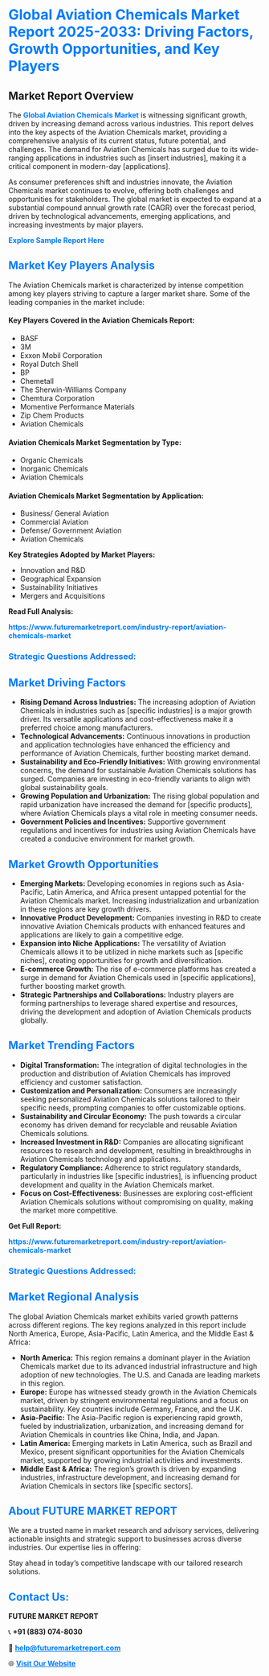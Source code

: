 <h1 style="color: #007BFF;">Global Aviation Chemicals Market Report 2025-2033: Driving Factors, Growth Opportunities, and Key Players</h1>

<section id="overview">
<h2>Market Report Overview</h2>
<p>The <a href="https://www.futuremarketreport.com/industry-report/aviation-chemicals-market" style="color: #007BFF; text-decoration: none;"><strong>Global Aviation Chemicals Market</strong></a> is witnessing significant growth, driven by increasing demand across various industries. This report delves into the key aspects of the Aviation Chemicals market, providing a comprehensive analysis of its current status, future potential, and challenges. The demand for Aviation Chemicals has surged due to its wide-ranging applications in industries such as [insert industries], making it a critical component in modern-day [applications].</p>
<p>As consumer preferences shift and industries innovate, the Aviation Chemicals market continues to evolve, offering both challenges and opportunities for stakeholders. The global market is expected to expand at a substantial compound annual growth rate (CAGR) over the forecast period, driven by technological advancements, emerging applications, and increasing investments by major players.</p>
</section>

<section id="overview">
<p><a href="https://www.futuremarketreport.com/request-sample/reportId=98457" style="color: #007BFF; text-decoration: none;"><strong>Explore Sample Report Here</strong></a></p>
</section>

<section id="key-players">
<h2 style="color: #007BFF;">Market Key Players Analysis</h2>
<p>The Aviation Chemicals market is characterized by intense competition among key players striving to capture a larger market share. Some of the leading companies in the market include:</p>
<h4>Key Players Covered in the Aviation Chemicals Report:</h4>
<ul><li>BASF</li><li>3M</li><li>Exxon Mobil Corporation</li><li>Royal Dutch Shell</li><li>BP</li><li>Chemetall</li><li>The Sherwin-Williams Company</li><li>Chemtura Corporation</li><li>Momentive Performance Materials</li><li>Zip Chem Products</li><li>Aviation Chemicals</li></ul>
<h4>Aviation Chemicals Market Segmentation by Type:</h4>
<ul><li>Organic Chemicals</li><li>Inorganic Chemicals</li><li>Aviation Chemicals</li></ul>

<h4>Aviation Chemicals Market Segmentation by Application:</h4>
<ul><li>Business/ General Aviation</li><li>Commercial Aviation</li><li>Defense/ Government Aviation</li><li>Aviation Chemicals</li></ul>
<p><strong>Key Strategies Adopted by Market Players:</strong></p>
<ul>
<li>Innovation and R&D</li>
<li>Geographical Expansion</li>
<li>Sustainability Initiatives</li>
<li>Mergers and Acquisitions</li>
</ul>
</section>

<section>
<p><strong>Read Full Analysis: </strong></p><a href="https://www.futuremarketreport.com/industry-report/aviation-chemicals-market" style="color: #007BFF; text-decoration: none;"><strong>https://www.futuremarketreport.com/industry-report/aviation-chemicals-market</strong></a>
<h3 style="color: #007BFF;">Strategic Questions Addressed:</h3>
</section>

<section id="driving-factors">
<h2 style="color: #007BFF;">Market Driving Factors</h2>
<ul>
<li><strong>Rising Demand Across Industries:</strong> The increasing adoption of Aviation Chemicals in industries such as [specific industries] is a major growth driver. Its versatile applications and cost-effectiveness make it a preferred choice among manufacturers.</li>
<li><strong>Technological Advancements:</strong> Continuous innovations in production and application technologies have enhanced the efficiency and performance of Aviation Chemicals, further boosting market demand.</li>
<li><strong>Sustainability and Eco-Friendly Initiatives:</strong> With growing environmental concerns, the demand for sustainable Aviation Chemicals solutions has surged. Companies are investing in eco-friendly variants to align with global sustainability goals.</li>
<li><strong>Growing Population and Urbanization:</strong> The rising global population and rapid urbanization have increased the demand for [specific products], where Aviation Chemicals plays a vital role in meeting consumer needs.</li>
<li><strong>Government Policies and Incentives:</strong> Supportive government regulations and incentives for industries using Aviation Chemicals have created a conducive environment for market growth.</li>
</ul>
</section>

<section id="growth-opportunities">
<h2 style="color: #007BFF;">Market Growth Opportunities</h2>
<ul>
<li><strong>Emerging Markets:</strong> Developing economies in regions such as Asia-Pacific, Latin America, and Africa present untapped potential for the Aviation Chemicals market. Increasing industrialization and urbanization in these regions are key growth drivers.</li>
<li><strong>Innovative Product Development:</strong> Companies investing in R&D to create innovative Aviation Chemicals products with enhanced features and applications are likely to gain a competitive edge.</li>
<li><strong>Expansion into Niche Applications:</strong> The versatility of Aviation Chemicals allows it to be utilized in niche markets such as [specific niches], creating opportunities for growth and diversification.</li>
<li><strong>E-commerce Growth:</strong> The rise of e-commerce platforms has created a surge in demand for Aviation Chemicals used in [specific applications], further boosting market growth.</li>
<li><strong>Strategic Partnerships and Collaborations:</strong> Industry players are forming partnerships to leverage shared expertise and resources, driving the development and adoption of Aviation Chemicals products globally.</li>
</ul>
</section>

<section id="trending-factors">
<h2 style="color: #007BFF;">Market Trending Factors</h2>
<ul>
<li><strong>Digital Transformation:</strong> The integration of digital technologies in the production and distribution of Aviation Chemicals has improved efficiency and customer satisfaction.</li>
<li><strong>Customization and Personalization:</strong> Consumers are increasingly seeking personalized Aviation Chemicals solutions tailored to their specific needs, prompting companies to offer customizable options.</li>
<li><strong>Sustainability and Circular Economy:</strong> The push towards a circular economy has driven demand for recyclable and reusable Aviation Chemicals solutions.</li>
<li><strong>Increased Investment in R&D:</strong> Companies are allocating significant resources to research and development, resulting in breakthroughs in Aviation Chemicals technology and applications.</li>
<li><strong>Regulatory Compliance:</strong> Adherence to strict regulatory standards, particularly in industries like [specific industries], is influencing product development and quality in the Aviation Chemicals market.</li>
<li><strong>Focus on Cost-Effectiveness:</strong> Businesses are exploring cost-efficient Aviation Chemicals solutions without compromising on quality, making the market more competitive.</li>
</ul>
</section>

<section>
<p><strong>Get Full Report: </strong></p><a href="https://www.futuremarketreport.com/industry-report/aviation-chemicals-market" style="color: #007BFF; text-decoration: none;"><strong>https://www.futuremarketreport.com/industry-report/aviation-chemicals-market</strong></a>
<h3 style="color: #007BFF;">Strategic Questions Addressed:</h3>
</section>


<section id="regional-analysis">
<h2 style="color: #007BFF;">Market Regional Analysis</h2>
<p>The global Aviation Chemicals market exhibits varied growth patterns across different regions. The key regions analyzed in this report include North America, Europe, Asia-Pacific, Latin America, and the Middle East & Africa:</p>
<ul>
<li><strong>North America:</strong> This region remains a dominant player in the Aviation Chemicals market due to its advanced industrial infrastructure and high adoption of new technologies. The U.S. and Canada are leading markets in this region.</li>
<li><strong>Europe:</strong> Europe has witnessed steady growth in the Aviation Chemicals market, driven by stringent environmental regulations and a focus on sustainability. Key countries include Germany, France, and the U.K.</li>
<li><strong>Asia-Pacific:</strong> The Asia-Pacific region is experiencing rapid growth, fueled by industrialization, urbanization, and increasing demand for Aviation Chemicals in countries like China, India, and Japan.</li>
<li><strong>Latin America:</strong> Emerging markets in Latin America, such as Brazil and Mexico, present significant opportunities for the Aviation Chemicals market, supported by growing industrial activities and investments.</li>
<li><strong>Middle East & Africa:</strong> The region’s growth is driven by expanding industries, infrastructure development, and increasing demand for Aviation Chemicals in sectors like [specific sectors].</li>
</ul>
</section>

<footer>
<h2 style="color: #007BFF;">About FUTURE MARKET REPORT</h2>
<p>We are a trusted name in market research and advisory services, delivering actionable insights and strategic support to businesses across diverse industries. Our expertise lies in offering:</p>

<p>Stay ahead in today’s competitive landscape with our tailored research solutions.</p>

<h2 style="color: #007BFF;">Contact Us:</h2>
<p><strong>FUTURE MARKET REPORT</strong></p>
<p>📞 <strong>+91 (883) 074-8030</strong></p>
<p>📧 <strong><a href="mailto:help@futuremarketreport.com" style="color: #007BFF;">help@futuremarketreport.com</a></strong></p>
<p>🌐 <strong><a href="https://www.futuremarketreport.com/" style="color: #007BFF;">Visit Our Website</a></strong></p>
</footer>
